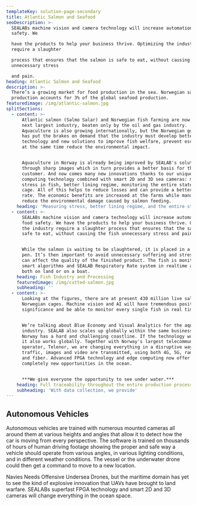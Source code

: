 ```yaml
---
templateKey: solution-page-secondary
title: Atlantic Salmon and Seafood
seoDescription: >-
  SEALABs machine vision and camera technology will increase automation and food
  safety. We

  have the products to help your business thrive. Optimizing the industry
  require a slaughter

  process that ensures that the salmon is safe to eat, without causing the fish
  unnecessary stress

  and pain.
heading: Atlantic Salmon and Seafood
description: >-
  There’s a growing market for food production in the sea. Norwegian salmon
  production accounts for 3% of the global seafood production.
featuredimage: /img/atlantic-salmon.jpg
splitSections:
  - content: >-
      Atlantic salmon (Salmo Salar) and Norwegian fish farming are now Norway's
      next largest industry, beaten only by the oil and gas industry.
      Aquaculture is also growing internationally, but the Norwegian government
      has put the brakes on demand that the industry must develop better
      technology and new solutions to improve fish welfare, prevent escapes and
      at the same time reduce the environmental impact.


      Aquaculture in Norway is already being improved by SEALAB's solutions
      through sharp images which in turn provides a better basis for the
      customer. And now comes many new innovations thanks to our unique edge
      computing technology combined with smart 2D and 3D sea cameras: measuring
      stress in fish, better lining regime, monitoring the entire state of the
      cage. All of this helps to reduce losses and can provide a better survival
      rate. The economic benefits are increased at the farms while managing to
      reduce the environmental damage caused by salmon feeding.
    heading: 'Measuring stress, better lining regime, and the entire state of the cage'
  - content: >-
      SEALABs machine vision and camera technology will increase automation and
      food safety. We have the products to help your business thrive. Optimizing
      the industry require a slaughter process that ensures that the salmon is
      safe to eat, without causing the fish unnecessary stress and pain.


      While the salmon is waiting to be slaughtered, it is placed in a holding
      pen. It’s then important to avoid unnecessary suffering and stress that
      can affect the quality of the finished product. The fish is monitored by
      smart algorithms and SEALAB Respiratory Rate system in realtime and works
      both on land or on a boat.
    heading: Fish Industry and Processing
    featuredimage: /img/cutted-salmon.jpg
    subheading: ''
  - content: >-
      Looking at the figures, there are at present 430 million live salmon in
      Norwegian cages. Machine vision and AI will have tremendous positive
      significance and be able to monitor every single fish in real time.


      We’re talking about Blue Economy and Visual Analytics for the aquaculture
      industry. SEALAB also scales up globally within the same business area.
      Norway has a hard and challenging coastline. If the technology works here,
      it also works globally. Together with Norway's largest telecommunications
      operator, Telenor, we are changing everything in a disruptive way how data
      traffic, images and video are transmitted, using both 4G, 5G, radio links
      and fiber. Advanced FPGA technology and edge computing now offer
      completely new opportunities in the ocean. 


      ***We give everyone the opportunity to see under water.***
    heading: Full traceability throughout the entire production process
    subheading: 'With data collection, we provide'
---
```

## Autonomous Vehicles

Autonomous vehicles are trained with numerous mounted cameras all around them at various heights and angles that allow it to detect how the car is moving from every perspective. The software is trained on thousands of hours of human driving footage showing the proper and safe way a vehicle should operate from various angles, in various lighting conditions, and in different weather conditions. The vessel or the underwater drone could then get a command to move to a new location. 

Navies Needs Offensive Undersea Drones, but the maritime domain has yet to see the kind of explosive innovation that UAVs have brought to land warfare. SEALABs superfast FPGA technology and smart 2D and 3D cameras will change everything in the ocean space.
